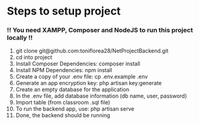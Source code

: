 <h1>Steps to setup project</h1>

<h3>!! You need XAMPP, Composer and NodeJS to run this project locally !!</h3>
<ol>
<li>
git clone git@github.com:toniflorea28/NetProjectBackend.git
</li>
<li>cd into project</li>
<li>Install Composer Dependencies: composer install</li>
<li>Install NPM Dependencies: npm install</li>
<li>Create a copy of your .env file: cp .env.example .env</li>
<li>Generate an app encryption key: php artisan key:generate</li>
<li>Create an empty database for the application</li>
<li>In the .env file, add database information (db name, user, password)</li>
<li>Import table (from classroom .sql file)</li>
<li>To run the backend app, use: php artisan serve</li>
<li>Done, the backend should be running</li>
</ol>